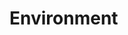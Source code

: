 # Environment


<!-- Ground 
  - x 범위 :(-10, 10), z 범위 : (10, 10). 
  - 게임 리셋 시 y축 기준 무작위로 0, 90, 180, 270도 회전한다는 내용 -->